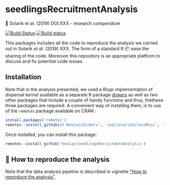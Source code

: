 # seedlingsRecruitmentAnalysis

:book: Solarik et al. (2019) DOI:XXX - research compendium

[![Build Status](https://travis-ci.org/KevCaz/seedlingsRecruitment.svg?branch=master)](https://travis-ci.org/KevCaz/seedlingsRecruitment)
[![Build status](https://ci.appveyor.com/api/projects/status/xcsiox3ufc4bab69?svg=true)](https://ci.appveyor.com/project/KevCaz/seedlingsrecruitmentanalysis)

This packages includes all the code to reproduce the analysis we carried out in
Solarik *et al.* (2019) XXX. The form of a standard R :package: ease the sharing
of the code. Moreover this repository is an appropriate platform to discuss and
fix potential code issues.

## Installation

Note that in the analysis presented, we used a Rcpp implementation of dispersal
kernel available as a separate R package
[diskers](https://github.com/KevCaz/diskers) as well as two other packages that
include a couple of handy functions and thus, thethese three packages are
required. A convenient way of installing them, is to use of the `remotes`
package available on CRAN :

```r
install.packages('remotes')
remotes::install_github(c('KevCaz/diskers', 'inSileco/inSilecoMisc', 'inSileco/graphicsutils'))
```

Once installed, you can install this package:

```r
remotes::install_github('KevCaz/seedlingsRecruitmentAnalysis')
```


## :link: How to reproduce the analysis

 Note that the data analysis pipeline is described in vignette ["How to
 reproduce the analysis"](https://github.com/KevCaz/diskers/).


